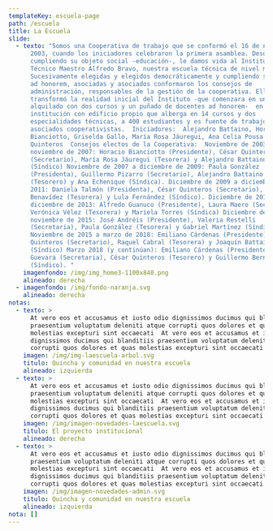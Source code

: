 ```yaml
---
templateKey: escuela-page
path: /escuela
title: La Escuela
slide:
  - texto: "Somos una Cooperativa de trabajo que se conformó el 16 de noviembre de
      2003, cuando los iniciadores celebraron la primera asamblea. Desde 2004,
      cumpliendo su objeto social -educación-, le damos vida al Instituto
      Técnico Maestro Alfredo Bravo, nuestra escuela técnica de nivel medio.
      Sucesivamente elegidas y elegidos democráticamente y cumpliendo su tarea
      ad honorem, asociadas y asociados conformaron los consejos de
      administración, responsables de la gestión de la cooperativa. Ella
      transformó la realidad inicial del Instituto -que comenzara en un edificio
      alquilado con dos cursos y un puñado de docentes ad honorem-  en una
      institución con edificio propio que alberga en 14 cursos y dos
      especialidades técnicas, a 400 estudiantes y es fuente de trabajo de 70
      asociados cooperativistas.  Iniciadores:  Alejandro Battaino, Horacio
      Bianciotto, Griselda Gallo, María Rosa Jáuregui, Ana Celia Pousa y César
      Quinteros  Consejos electos de la Cooperativa:  Noviembre de 2003-
      noviembre de 2007: Horacio Bianciotto (Presidente), César Quinteros
      (Secretario), María Rosa Jáuregui (Tesorera) y Alejandro Battaino
      (Síndico) Noviembre de 2007 a diciembre de 2009: Paula González
      (Presidenta), Guillermo Pizarro (Secretario), Alejandro Battaino
      (Tesorero) y Ana Echenique (Síndica). Diciembre de 2009 a diciembre de
      2011: Daniela Talmón (Presidenta), César Quinteros (Secretario), Lorena
      Benavídez (Tesorera) y Lula Fernández (Síndico). Diciembre de 2011 a
      diciembre de 2013: Alfredo Guanuco (Presidente), Laura Maero (Secretaria),
      Verónica Vélez (Tesorera) y Mariela Torres (Síndica) Diciembre de 2013 a
      noviembre de 2015: José Andréis (Presidente), Valeria Restelli
      (Secretaria), Paula González (Tesorera) y Gabriel Martínez (Síndico)
      Noviembre de 2015 a marzo de 2018: Emiliano Cárdenas (Presidente), César
      Quinteros (Secretario), Raquel Cabral (Tesorera) y Joaquín Battaino
      (Síndico) Marzo 2018 (y continúan): Emiliano Cárdenas (Presidente), Andrea
      Guevara (Secretaria), César Quinteros (Tesorero) y Guillermo Bernabé
      (Síndico). "
    imagenfondo: /img/img_home3-1100x840.png
    alineado: derecha
  - imagenfondo: /img/fondo-naranja.svg
    alineado: derecha
notas:
  - texto: >
      At vero eos et accusamus et iusto odio dignissimos ducimus qui blanditiis
      praesentium voluptatum deleniti atque corrupti quos dolores et quas
      molestias excepturi sint occaecati  At vero eos et accusamus et iusto odio
      dignissimos ducimus qui blanditiis praesentium voluptatum deleniti atque
      corrupti quos dolores et quas molestias excepturi sint occaecati 
    imagen: /img/img-laescuela-arbol.svg
    titulo: Quincha y comunidad en nuestra escuela
    alineado: izquierda
  - texto: >
      At vero eos et accusamus et iusto odio dignissimos ducimus qui blanditiis
      praesentium voluptatum deleniti atque corrupti quos dolores et quas
      molestias excepturi sint occaecati  At vero eos et accusamus et iusto odio
      dignissimos ducimus qui blanditiis praesentium voluptatum deleniti atque
      corrupti quos dolores et quas molestias excepturi sint occaecati 
    imagen: /img/imagen-novedades-laescuela.svg
    titulo: El proyecto institucional
    alineado: derecha
  - texto: >
      At vero eos et accusamus et iusto odio dignissimos ducimus qui blanditiis
      praesentium voluptatum deleniti atque corrupti quos dolores et quas
      molestias excepturi sint occaecati  At vero eos et accusamus et iusto odio
      dignissimos ducimus qui blanditiis praesentium voluptatum deleniti atque
      corrupti quos dolores et quas molestias excepturi sint occaecati 
    imagen: /img/imagen-novedades-admin.svg
    titulo: Quincha y comunidad en nuestra escuela
    alineado: izquierda
nota: []
---
```

